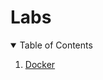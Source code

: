 # Labs

<details open="open">
  <summary>Table of Contents</summary>
  <ol>
    <li><a href="./docker-labs">Docker</a></li>
  </ol>
</details>
